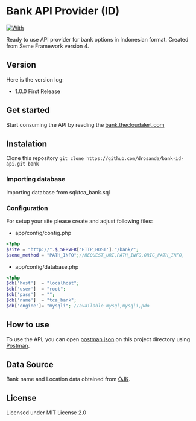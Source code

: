 # Bank API Provider (ID)

[![With](https://img.shields.io/badge/With-SemeFramework4-fb898f?style=flat)](https://seme.framework.web.id/)

Ready to use API provider for bank options in Indonesian format. Created from Seme Framework version 4.

## Version
Here is the version log:
- 1.0.0 First Release

## Get started
Start consuming the API by reading the [bank.thecloudalert.com](https://bank.thecloudalert.com/)

## Instalation
Clone this repository
`git clone https://github.com/drosanda/bank-id-api.git bank`

### Importing database
Importing database from sql/tca_bank.sql

### Configuration
For setup your site please create and adjust following files:
- app/config/config.php

```php
<?php
$site = "http://".$_SERVER['HTTP_HOST']."/bank/";
$sene_method = "PATH_INFO";//REQUEST_URI,PATH_INFO,ORIG_PATH_INFO,
```

- app/config/database.php

```php
<?php
$db['host']  = "localhost";
$db['user']  = "root";
$db['pass']  = "";
$db['name']  = "tca_bank";
$db['engine']= "mysqli"; //available mysql,mysqli,pdo
```


## How to use
To use the API, you can open [postman.json](https://github.com/drosanda/bank-id-api/blob/master/postman.json) on this project directory using [Postman](https://www.postman.com/downloads/).

## Data Source
Bank name and Location data obtained from [OJK](https://www.ojk.go.id/id/kanal/perbankan/data-dan-statistik/Documents/Nama%20dan%20Alamat%20Kantor%20Pusat%20Bank%20Juni%202021.xlsx).

## License
Licensed under MIT License 2.0
